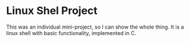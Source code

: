 # Linux Shel Project
This was an individual mini-project, so I can show the whole thing. It is a linux shell with basic functionality, implemented in C.  
